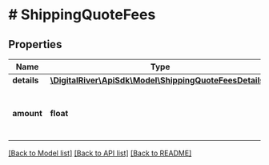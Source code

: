 # # ShippingQuoteFees

## Properties

Name | Type | Description | Notes
------------ | ------------- | ------------- | -------------
**details** | [**\DigitalRiver\ApiSdk\Model\ShippingQuoteFeesDetails[]**](ShippingQuoteFeesDetails.md) |  | [optional]
**amount** | **float** | The aggregated amount of assessed fees. | [optional]

[[Back to Model list]](../../README.md#models) [[Back to API list]](../../README.md#endpoints) [[Back to README]](../../README.md)
